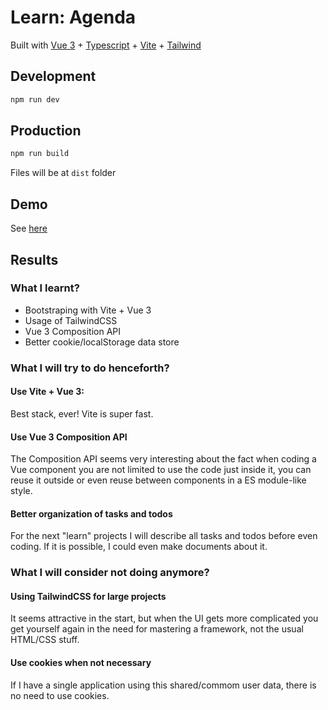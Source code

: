 # Learn: Agenda

Built with [Vue 3](https://vuejs.org/) + [Typescript](https://www.typescriptlang.org/) + [Vite](https://vitejs.dev/) + [Tailwind](https://tailwindcss.com/)

## Development

```bash
npm run dev
```

## Production

```bash
npm run build
```

Files will be at `dist` folder

## Demo

See [here](https://rafaelfsilva1-agenda.vercel.app/)

## Results

### What I learnt?

- Bootstraping with Vite + Vue 3
- Usage of TailwindCSS
- Vue 3 Composition API
- Better cookie/localStorage data store

### What I will try to do henceforth?

#### Use Vite + Vue 3:
Best stack, ever! Vite is super fast.

#### Use Vue 3 Composition API
The Composition API seems very interesting about the fact when coding a Vue component you are not limited to use the code just inside it, you can reuse it outside or even reuse between components in a ES module-like style.

#### Better organization of tasks and todos
For the next "learn" projects I will describe all tasks and todos before even coding. If it is possible, I could even make documents about it.

### What I will consider not doing anymore?

#### Using TailwindCSS for large projects
It seems attractive in the start, but when the UI gets more complicated you get yourself again in the need for mastering a framework, not the usual HTML/CSS stuff.

#### Use cookies when not necessary
If I have a single application using this shared/commom user data, there is no need to use cookies.
